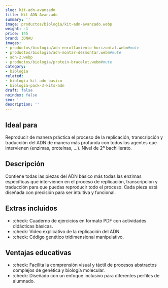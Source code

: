 ```yaml
---
slug: kit-adn-avanzado
title: Kit ADN Avanzado
summary: ''
image: productos/biologia/kit-adn-avanzado.webp
weight: -1
price: 145
brand: 3DNAU
images:
- productos/biologia/adn-enrollamiento-horizontal.webm#mute
- productos/biologia/adn-montar-desmontar.webm#mute
- adn-2.webp
- productos/biologia/protein-bracelet.webm#mute
category:
- biologia
related:
- biologia-kit-adn-basico
- biologia-pack-3-kits-adn
draft: false
noindex: false
seo: ''
description: ''
---
```

## Ideal para

Reproducir de manera práctica el proceso de la replicación, transcripción y traducción del ADN de manera más profunda con todos los agentes que intervienen (enzimas, proteínas, ...). Nivel de 2º bachillerato.

## Descripción

Contiene todas las piezas del ADN básico más todas las enzimas específicas que intervienen en el proceso de replicación, transcripción y traducción para que puedas reproducir todo el proceso. Cada pieza está diseñada con precisión para ser intuitiva y funcional.

## Extras incluidos

- :check: Cuaderno de ejercicios en formato PDF con actividades didácticas básicas.
- :check: Video explicativo de la replicación del ADN.
- :check: Código genético tridimensional manipulativo.

## Ventajas educativas

- :check: Facilita la comprensión visual y táctil de procesos abstractos complejos de genética y biología molecular. 
- :check: Diseñado con un enfoque inclusivo para diferentes perfiles de alumnado.




